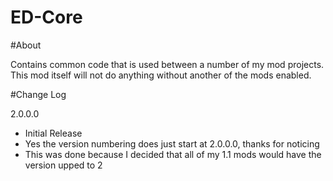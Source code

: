 # ED-Core

#About

Contains common code that is used between a number of my mod projects. This mod itself will not do anything without another of the mods enabled.


#Change Log

2.0.0.0
 * Initial Release
 * Yes the version numbering does just start at 2.0.0.0, thanks for noticing
 * This was done because I decided that all of my 1.1 mods would have the version upped to 2


